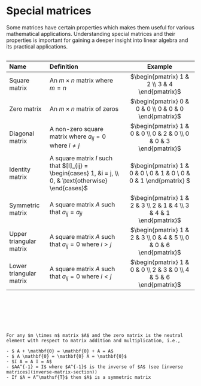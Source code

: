 ```{index} Matrix ; special matrices
```

# Special matrices

Some matrices have certain properties which makes them useful for various mathematical applications. Understanding special matrices and their properties is important for gaining a deeper insight into linear algebra and its practical applications.

```{index} Matrix ; square matrix
```

| Name | Definition | Example |
|:--|:--|:--:|
| Square matrix | An $m \times n$ matrix where $m = n$ | $\begin{pmatrix} 1 & 2 \\ 3 & 4 \end{pmatrix}$ |
| Zero matrix | An $m \times n$ matrix of zeros | $\begin{pmatrix} 0 & 0 & 0 \\ 0 & 0 & 0 \end{pmatrix}$ |
| Diagonal matrix | A non-zero square matrix where $a_{ij} = 0$ where $i \neq j$ | $\begin{pmatrix} 1 & 0 & 0 \\ 0 & 2 & 0 \\ 0 & 0 & 3 \end{pmatrix}$ |
| Identity matrix | A square matrix $I$ such that $[I]_{ij} = \begin{cases} 1, &i = j, \\ 0, & \text{otherwise} \end{cases}$ | $\begin{pmatrix} 1 & 0 & 0 \\ 0 & 1 & 0 \\ 0 & 0 & 1 \end{pmatrix} $ |
| Symmetric matrix | A square matrix $A$ such that $a_{ij} = a_{ji}$ | $\begin{pmatrix} 1 & 2 & 3 \\ 2 & 1 & 4 \\ 3 & 4 & 1 \end{pmatrix}$ |
| Upper triangular matrix | A square matrix $A$ such that $a_{ij} = 0$ where $i > j$ | $\begin{pmatrix} 1 & 2 & 3 \\ 0 & 4 & 5 \\ 0 & 0 & 6 \end{pmatrix}$ |
| Lower triangular matrix | A square matrix $A$ such that $a_{ij} = 0$ where $i < j$ | $\begin{pmatrix} 1 & 0 & 0 \\ 2 & 3 & 0 \\ 4 & 5 & 6 \end{pmatrix}$ |

```{index} Matrix ; square matrix
```

```{index} Matrix ; main diagonal
```

```{index} Matrix ; diagonal matrix
```

```{index} Matrix ; zero matrix
```

```{index} Matrix ; identity matrix
```

```{index} Matrix ; symmetric matrix
```

```{prf:theorem} Properties of special matrices

For any $m \times n$ matrix $A$ and the zero matrix is the neutral element with respect to matrix addition and multiplication, i.e.,

- $ A + \mathbf{0} = \mathbf{0} + A = A$
- $ A \mathbf{0} = \mathbf{0} A = \mathbf{0}$
- $I A = A I = A$
- $AA^{-1} = I$ where $A^{-1}$ is the inverse of $A$ (see [inverse matrices](inverse-matrix-section))
- If $A = A^\mathsf{T}$ then $A$ is a symmetric matrix
```
